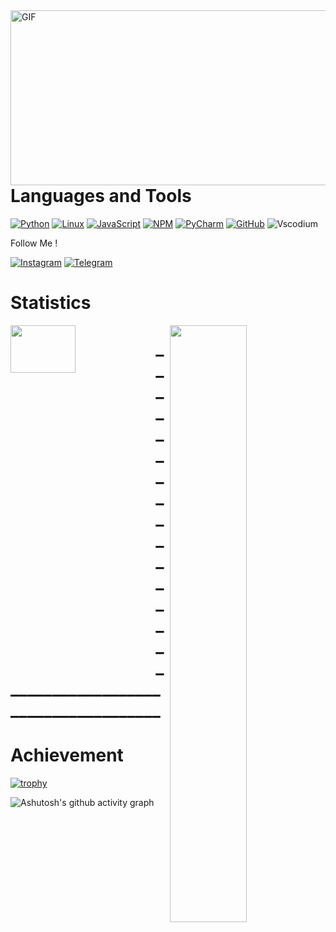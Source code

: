 <img align="right" alt="GIF" src="https://github.com/ShairbekovBakyt/ShairbekovBakyt/blob/Big_Dick/assests/httpswww.instagram.combatya_312_.gif" width="550" height="280" />










# Languages and Tools


[![Python](https://img.shields.io/badge/-Python-090909??style=plastic&logo=python)](https://www.python.org/)
[![Linux](https://img.shields.io/badge/-Linux-090909??style=plastic&logo=linux)](https://ru.wikipedia.org/wiki/Linux)
[![JavaScript](https://img.shields.io/badge/-JavaScript-090909??style=plastic&logo=javascript)](https://ru.wikipedia.org/wiki/JavaScript)
[![NPM](https://img.shields.io/badge/-NPM-090909??style=plastic&logo=nodedotjs)](https://www.npmjs.com/)
[![PyCharm](https://img.shields.io/badge/-PyCharm-090909??style=plastic&logo=pycharm)](https://www.jetbrains.com/ru-ru/pycharm/)
[![GitHub](https://img.shields.io/badge/-GitHub-090909?style=plastic&logo=github)](https://github.com/ShairbekovBakyt)
![Vscodium](https://img.shields.io/badge/-VScodium-090909?style=plastic&logo=VisualStudio)


 Follow Me !



[![Instagram](https://img.shields.io/badge/-Instagram-090909??style=plastic&logo=instagram)](https://www.instagram.com/batya_312_/)
[![Telegram](https://img.shields.io/badge/-Telegram-090909??style=plastic&logo=telegram)](https://t.me/batya312kg)


# Statistics




<img align="left" src="https://github-readme-stats.vercel.app/api/top-langs/?username=ShairbekovBakyt&layout=compact&theme=dracula" width="45.5%" height="14%"/>

<img align="right" src="https://github-readme-stats.vercel.app/api?username=ShairbekovBakyt&show_icons=true&theme=dracula" width="49.5%"/>

# ____________________________________________________














# Achievement



[![trophy](https://github-profile-trophy.vercel.app/?username=ShairbekovBakyt&theme=radical)](https://github.com/ryo-ma/github-profile-trophy)




![Ashutosh's github activity graph](https://activity-graph.herokuapp.com/graph?username=ShairbekovBakyt&theme=react-dark)

